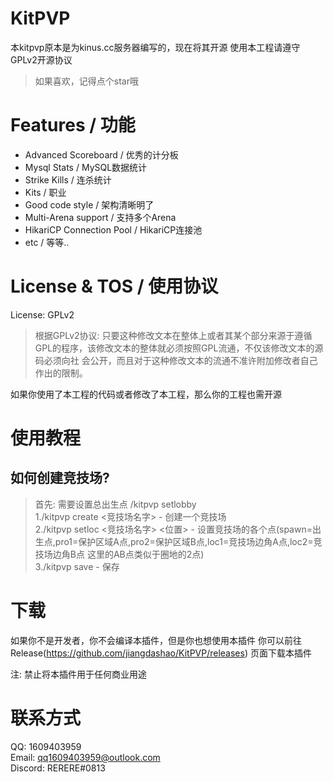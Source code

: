 # KitPVP<br>
本kitpvp原本是为kinus.cc服务器编写的，现在将其开源
使用本工程请遵守GPLv2开源协议   
>如果喜欢，记得点个star哦

# Features / 功能<br>
* Advanced Scoreboard / 优秀的计分板
* Mysql Stats / MySQL数据统计
* Strike Kills / 连杀统计
* Kits / 职业
* Good code style / 架构清晰明了
* Multi-Arena support / 支持多个Arena
* HikariCP Connection Pool / HikariCP连接池
* etc / 等等..

# License & TOS / 使用协议<br>
License: GPLv2
>根据GPLv2协议: 只要这种修改文本在整体上或者其某个部分来源于遵循GPL的程序，该修改文本的整体就必须按照GPL流通，不仅该修改文本的源码必须向社 会公开，而且对于这种修改文本的流通不准许附加修改者自己作出的限制。

如果你使用了本工程的代码或者修改了本工程，那么你的工程也需开源

# 使用教程<br>
## 如何创建竞技场?<br>
>首先: 需要设置总出生点 /kitpvp setlobby   
1./kitpvp create <竞技场名字> - 创建一个竞技场   
2./kitpvp setloc <竞技场名字> <位置> - 设置竞技场的各个点(spawn=出生点,pro1=保护区域A点,pro2=保护区域B点,loc1=竞技场边角A点,loc2=竞技场边角B点  这里的AB点类似于圈地的2点)   
3./kitpvp save - 保存   

# 下载<br>
如果你不是开发者，你不会编译本插件，但是你也想使用本插件
你可以前往 Release(https://github.com/jiangdashao/KitPVP/releases) 页面下载本插件

注: 禁止将本插件用于任何商业用途

# 联系方式<br>
QQ: 1609403959<br>
Email: qq1609403959@outlook.com<br>
Discord: RERERE#0813